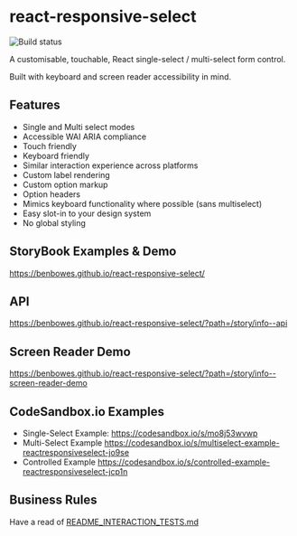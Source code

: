 # react-responsive-select
![Build status](https://api.travis-ci.org/benbowes/react-responsive-select.svg?branch=master)

A customisable, touchable, React single-select / multi-select form control.

Built with keyboard and screen reader accessibility in mind.

## Features

- Single and Multi select modes
- Accessible WAI ARIA compliance
- Touch friendly
- Keyboard friendly
- Similar interaction experience across platforms
- Custom label rendering
- Custom option markup
- Option headers
- Mimics keyboard functionality where possible (sans multiselect)
- Easy slot-in to your design system
- No global styling

## StoryBook Examples & Demo 

https://benbowes.github.io/react-responsive-select/

## API

https://benbowes.github.io/react-responsive-select/?path=/story/info--api

## Screen Reader Demo

https://benbowes.github.io/react-responsive-select/?path=/story/info--screen-reader-demo

## CodeSandbox.io Examples

- Single-Select Example: https://codesandbox.io/s/mo8j53wvwp
- Multi-Select Example https://codesandbox.io/s/multiselect-example-reactresponsiveselect-jo9se
- Controlled Example https://codesandbox.io/s/controlled-example-reactresponsiveselect-jcp1n

## Business Rules

Have a read of [README_INTERACTION_TESTS.md](./README_INTERACTION_TESTS.md)
